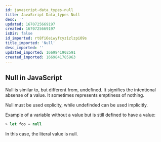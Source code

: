 ```yaml
---
id: javascript-data_types-null
title: JavaScript Data_types Null
desc: ''
updated: 1670725669197
created: 1670725669197
isDir: false
id_imported: rt8fi6eiwyfcyz1zlzpi09s
title_imported: 'Null'
desc_imported: ''
updated_imported: 1669841902591
created_imported: 1669841785963
---
```

## Null in JavaScript

Null is similar to, but different from, undefined. It signifies the intentional absense of a value. It sometimes represents emptiness of nothing.

Null must be used explicity, while undefinded can be used implicitly.

Example of a variable without a value but is still defined to have a value:
```js
> let foo = null
```
In this case, the literal value is null.